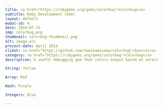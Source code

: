 ```yaml
---
title: <a href="https://rubygems.org/gems/colorbug">Colorbug</a>
subtitle: Ruby Development (Gem)
layout: default
modal-id: 4
date: 2014-07-15
img: colorbug.png
thumbnail: colorbug-thumbnail.png
alt: image-alt
project-date: April 2014
client: <a href="https://github.com/Yamikamisama/colorbug">Source</a>
category: <a href="https://rubygems.org/gems/colorbug">Colorbug</a>
description: A useful debugging gem that colors output based on select class

String: Yellow

Array: Red

Hash: Purple

Integers: Blue

---
```

